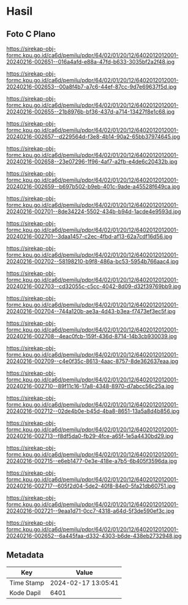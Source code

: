 # Hasil

## Foto C Plano

https://sirekap-obj-formc.kpu.go.id/ca6d/pemilu/pdpr/64/02/01/20/12/6402012012001-20240216-002651--016a4afd-e88a-47fd-b633-3035bf2a2f48.jpg

https://sirekap-obj-formc.kpu.go.id/ca6d/pemilu/pdpr/64/02/01/20/12/6402012012001-20240216-002653--00a8f4b7-a7c6-44ef-87cc-9d7e69637f5d.jpg

https://sirekap-obj-formc.kpu.go.id/ca6d/pemilu/pdpr/64/02/01/20/12/6402012012001-20240216-002655--21b8976b-bf36-437d-a714-13427f8e1c68.jpg

https://sirekap-obj-formc.kpu.go.id/ca6d/pemilu/pdpr/64/02/01/20/12/6402012012001-20240216-002657--d229564d-f3e8-4b14-90a2-65bb37974645.jpg

https://sirekap-obj-formc.kpu.go.id/ca6d/pemilu/pdpr/64/02/01/20/12/6402012012001-20240216-002658--23e07296-1f96-4af7-a2fb-e4de6c20432b.jpg

https://sirekap-obj-formc.kpu.go.id/ca6d/pemilu/pdpr/64/02/01/20/12/6402012012001-20240216-002659--b697b502-b9eb-401c-9ade-a45528f649ca.jpg

https://sirekap-obj-formc.kpu.go.id/ca6d/pemilu/pdpr/64/02/01/20/12/6402012012001-20240216-002701--8de34224-5502-434b-b94d-1acde4e9593d.jpg

https://sirekap-obj-formc.kpu.go.id/ca6d/pemilu/pdpr/64/02/01/20/12/6402012012001-20240216-002701--3daa1457-c2ec-4fbd-af13-62a7cdf16d56.jpg

https://sirekap-obj-formc.kpu.go.id/ca6d/pemilu/pdpr/64/02/01/20/12/6402012012001-20240216-002702--58198210-b9f8-486a-bc53-5954b766aac4.jpg

https://sirekap-obj-formc.kpu.go.id/ca6d/pemilu/pdpr/64/02/01/20/12/6402012012001-20240216-002703--cd32055c-c5cc-4042-8d09-d32f39769bb9.jpg

https://sirekap-obj-formc.kpu.go.id/ca6d/pemilu/pdpr/64/02/01/20/12/6402012012001-20240216-002704--744a120b-ae3a-4d43-b3ea-f7473ef3ec5f.jpg

https://sirekap-obj-formc.kpu.go.id/ca6d/pemilu/pdpr/64/02/01/20/12/6402012012001-20240216-002708--4eac0fcb-159f-436d-8714-14b3cb930039.jpg

https://sirekap-obj-formc.kpu.go.id/ca6d/pemilu/pdpr/64/02/01/20/12/6402012012001-20240216-002709--c4e0f35c-8613-4aac-8757-8de362637eaa.jpg

https://sirekap-obj-formc.kpu.go.id/ca6d/pemilu/pdpr/64/02/01/20/12/6402012012001-20240216-002710--89f11c16-17a8-4348-8970-d7abcc56c25a.jpg

https://sirekap-obj-formc.kpu.go.id/ca6d/pemilu/pdpr/64/02/01/20/12/6402012012001-20240216-002712--02de4b0e-b45d-4ba8-8651-13a5a8d4b856.jpg

https://sirekap-obj-formc.kpu.go.id/ca6d/pemilu/pdpr/64/02/01/20/12/6402012012001-20240216-002713--f8df5da0-fb29-4fce-a65f-1e5a4430bd29.jpg

https://sirekap-obj-formc.kpu.go.id/ca6d/pemilu/pdpr/64/02/01/20/12/6402012012001-20240216-002715--e6eb1477-0e3e-418e-a7b5-6b405f3596da.jpg

https://sirekap-obj-formc.kpu.go.id/ca6d/pemilu/pdpr/64/02/01/20/12/6402012012001-20240216-002717--605f2d04-5de2-40f8-84e0-5fa21db60751.jpg

https://sirekap-obj-formc.kpu.go.id/ca6d/pemilu/pdpr/64/02/01/20/12/6402012012001-20240216-002721--9eaa1d71-0cc7-4318-a64d-5f3de590ef3c.jpg

https://sirekap-obj-formc.kpu.go.id/ca6d/pemilu/pdpr/64/02/01/20/12/6402012012001-20240216-002652--6a445faa-d332-4303-b6de-438eb2732948.jpg


## Metadata

| Key        | Value               |
| ---------- | ------------------- |
| Time Stamp | 2024-02-17 13:05:41 |
| Kode Dapil | 6401                |



